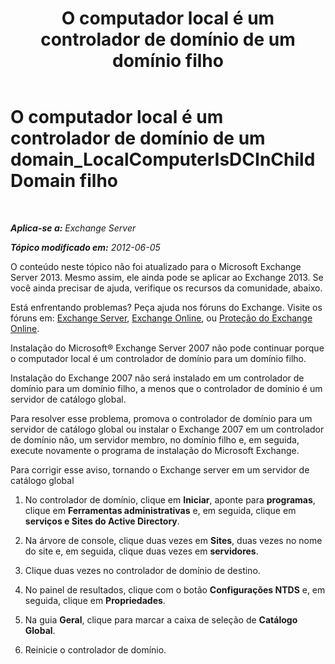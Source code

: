 ﻿---
title: 'O computador local é um controlador de domínio de um domínio filho'
TOCTitle: O computador local é um controlador de domínio de um domain_LocalComputerIsDCInChildDomain filho
ms:assetid: 7db1dcc0-d953-41b8-b081-2a47a70950c4
ms:mtpsurl: https://technet.microsoft.com/pt-br/library/ms.exch.setupreadiness.localcomputerisdcinchilddomain(v=EXCHG.150)
ms:contentKeyID: 50486022
ms.date: 05/22/2018
mtps_version: v=EXCHG.150
ms.translationtype: MT
---

# O computador local é um controlador de domínio de um domain\_LocalComputerIsDCInChildDomain filho

 

_**Aplica-se a:** Exchange Server_

_**Tópico modificado em:** 2012-06-05_

O conteúdo neste tópico não foi atualizado para o Microsoft Exchange Server 2013. Mesmo assim, ele ainda pode se aplicar ao Exchange 2013. Se você ainda precisar de ajuda, verifique os recursos da comunidade, abaixo.

Está enfrentando problemas? Peça ajuda nos fóruns do Exchange. Visite os fóruns em: [Exchange Server](https://go.microsoft.com/fwlink/p/?linkid=60612), [Exchange Online](https://go.microsoft.com/fwlink/p/?linkid=267542), ou [Proteção do Exchange Online](https://go.microsoft.com/fwlink/p/?linkid=285351).

Instalação do Microsoft® Exchange Server 2007 não pode continuar porque o computador local é um controlador de domínio para um domínio filho.

Instalação do Exchange 2007 não será instalado em um controlador de domínio para um domínio filho, a menos que o controlador de domínio é um servidor de catálogo global.

Para resolver esse problema, promova o controlador de domínio para um servidor de catálogo global ou instalar o Exchange 2007 em um controlador de domínio não, um servidor membro, no domínio filho e, em seguida, execute novamente o programa de instalação do Microsoft Exchange.

Para corrigir esse aviso, tornando o Exchange server em um servidor de catálogo global

1.  No controlador de domínio, clique em **Iniciar**, aponte para **programas**, clique em **Ferramentas administrativas** e, em seguida, clique em **serviços e Sites do Active Directory**.

2.  Na árvore de console, clique duas vezes em **Sites**, duas vezes no nome do site e, em seguida, clique duas vezes em **servidores**.

3.  Clique duas vezes no controlador de domínio de destino.

4.  No painel de resultados, clique com o botão **Configurações NTDS** e, em seguida, clique em **Propriedades**.

5.  Na guia **Geral**, clique para marcar a caixa de seleção de **Catálogo Global**.

6.  Reinicie o controlador de domínio.

